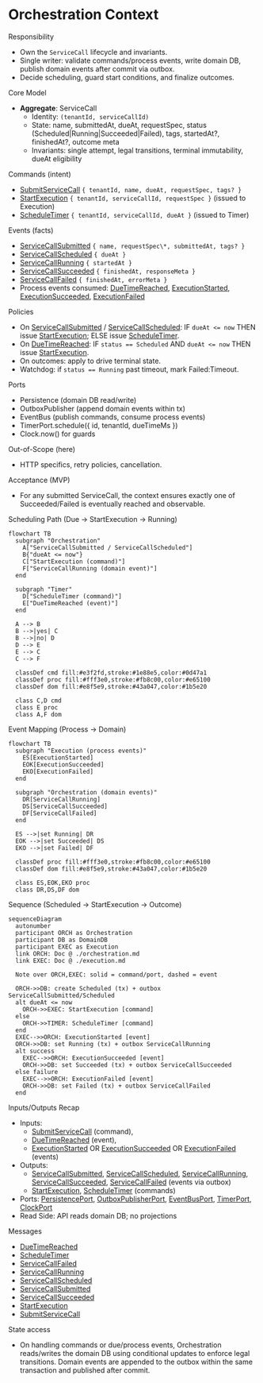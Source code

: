 # Orchestration Context

Responsibility

- Own the `ServiceCall` lifecycle and invariants.
- Single writer: validate commands/process events, write domain DB, publish domain events after commit via outbox.
- Decide scheduling, guard start conditions, and finalize outcomes.

Core Model

- **Aggregate**: ServiceCall
  - Identity: `(tenantId, serviceCallId)`
  - State: name, submittedAt, dueAt, requestSpec, status (Scheduled|Running|Succeeded|Failed), tags, startedAt?, finishedAt?, outcome meta
  - Invariants: single attempt, legal transitions, terminal immutability, dueAt eligibility

Commands (intent)

- [SubmitServiceCall] `{ tenantId, name, dueAt, requestSpec, tags? }`
- [StartExecution] `{ tenantId, serviceCallId, requestSpec }` (issued to Execution)
- [ScheduleTimer] `{ tenantId, serviceCallId, dueAt }` (issued to Timer)

Events (facts)

- [ServiceCallSubmitted] `{ name, requestSpec\*, submittedAt, tags? }`
- [ServiceCallScheduled] `{ dueAt }`
- [ServiceCallRunning] `{ startedAt }`
- [ServiceCallSucceeded] `{ finishedAt, responseMeta }`
- [ServiceCallFailed] `{ finishedAt, errorMeta }`
- Process events consumed: [DueTimeReached], [ExecutionStarted], [ExecutionSucceeded], [ExecutionFailed]

Policies

- On [ServiceCallSubmitted] / [ServiceCallScheduled]:
  IF `dueAt <= now` THEN issue [StartExecution]; ELSE issue [ScheduleTimer].
- On [DueTimeReached]:
  IF `status == Scheduled` AND `dueAt <= now`
  THEN issue [StartExecution].
- On outcomes: apply to drive terminal state.
- Watchdog: if `status == Running` past timeout, mark Failed:Timeout.

Ports

- Persistence (domain DB read/write)
- OutboxPublisher (append domain events within tx)
- EventBus (publish commands, consume process events)
- TimerPort.schedule({ id, tenantId, dueTimeMs })
- Clock.now() for guards

Out-of-Scope (here)

- HTTP specifics, retry policies, cancellation.

Acceptance (MVP)

- For any submitted ServiceCall, the context ensures exactly one of Succeeded/Failed is eventually reached and observable.

Scheduling Path (Due → StartExecution → Running)

```mermaid
flowchart TB
  subgraph "Orchestration"
    A["ServiceCallSubmitted / ServiceCallScheduled"]
    B{"dueAt <= now"}
    C["StartExecution (command)"]
    F["ServiceCallRunning (domain event)"]
  end

  subgraph "Timer"
    D["ScheduleTimer (command)"]
    E["DueTimeReached (event)"]
  end

  A --> B
  B -->|yes| C
  B -->|no| D
  D --> E
  E --> C
  C --> F

  classDef cmd fill:#e3f2fd,stroke:#1e88e5,color:#0d47a1
  classDef proc fill:#fff3e0,stroke:#fb8c00,color:#e65100
  classDef dom fill:#e8f5e9,stroke:#43a047,color:#1b5e20

  class C,D cmd
  class E proc
  class A,F dom
```

Event Mapping (Process → Domain)

```mermaid
flowchart TB
  subgraph "Execution (process events)"
    ES[ExecutionStarted]
    EOK[ExecutionSucceeded]
    EKO[ExecutionFailed]
  end

  subgraph "Orchestration (domain events)"
    DR[ServiceCallRunning]
    DS[ServiceCallSucceeded]
    DF[ServiceCallFailed]
  end

  ES -->|set Running| DR
  EOK -->|set Succeeded| DS
  EKO -->|set Failed| DF

  classDef proc fill:#fff3e0,stroke:#fb8c00,color:#e65100
  classDef dom fill:#e8f5e9,stroke:#43a047,color:#1b5e20

  class ES,EOK,EKO proc
  class DR,DS,DF dom
```

Sequence (Scheduled → StartExecution → Outcome)

```mermaid
sequenceDiagram
  autonumber
  participant ORCH as Orchestration
  participant DB as DomainDB
  participant EXEC as Execution
  link ORCH: Doc @ ./orchestration.md
  link EXEC: Doc @ ./execution.md

  Note over ORCH,EXEC: solid = command/port, dashed = event

  ORCH->>DB: create Scheduled (tx) + outbox ServiceCallSubmitted/Scheduled
  alt dueAt <= now
    ORCH->>EXEC: StartExecution [command]
  else
    ORCH->>TIMER: ScheduleTimer [command]
  end
  EXEC-->>ORCH: ExecutionStarted [event]
  ORCH->>DB: set Running (tx) + outbox ServiceCallRunning
  alt success
    EXEC-->>ORCH: ExecutionSucceeded [event]
    ORCH->>DB: set Succeeded (tx) + outbox ServiceCallSucceeded
  else failure
    EXEC-->>ORCH: ExecutionFailed [event]
    ORCH->>DB: set Failed (tx) + outbox ServiceCallFailed
  end
```

Inputs/Outputs Recap

- Inputs:
  - [SubmitServiceCall] (command),
  - [DueTimeReached] (event),
  - [ExecutionStarted] OR [ExecutionSucceeded] OR [ExecutionFailed] (events)
- Outputs:
  - [ServiceCallSubmitted], [ServiceCallScheduled], [ServiceCallRunning], [ServiceCallSucceeded], [ServiceCallFailed] (events via outbox)
  - [StartExecution], [ScheduleTimer] (commands)
- Ports: [PersistencePort], [OutboxPublisherPort], [EventBusPort], [TimerPort], [ClockPort]
- Read Side: API reads domain DB; no projections

Messages

- [DueTimeReached]
- [ScheduleTimer]
- [ServiceCallFailed]
- [ServiceCallRunning]
- [ServiceCallScheduled]
- [ServiceCallSubmitted]
- [ServiceCallSucceeded]
- [StartExecution]
- [SubmitServiceCall]

State access

- On handling commands or due/process events, Orchestration reads/writes the domain DB using conditional updates to enforce legal transitions. Domain events are appended to the outbox within the same transaction and published after commit.

<!-- Ports -->

[ClockPort]: ../ports.md#clockport
[EventBusPort]: ../ports.md#eventbusport
[OutboxPublisherPort]: ../ports.md#outboxpublisher
[PersistencePort]: ../ports.md#persistenceport-domain-db
[TimerPort]: ../ports.md#timerport

<!-- Events -->

[DueTimeReached]: ../messages.md#duetimereached
[ExecutionFailed]: ../messages.md#executionfailed
[ExecutionStarted]: ../messages.md#executionstarted
[ExecutionSucceeded]: ../messages.md#executionsucceeded
[ServiceCallFailed]: ../messages.md#servicecallfailed
[ServiceCallRunning]: ../messages.md#servicecallrunning
[ServiceCallScheduled]: ../messages.md#servicecallscheduled
[ServiceCallSubmitted]: ../messages.md#servicecallsubmitted
[ServiceCallSucceeded]: ../messages.md#servicecallsucceeded

<!-- Commands -->

[ScheduleTimer]: ../messages.md#scheduletimer
[StartExecution]: ../messages.md#startexecution
[SubmitServiceCall]: ../messages.md#submitservicecall
